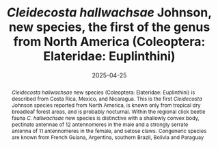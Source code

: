 ---
title: '<i>Cleidecosta hallwachsae</i> Johnson, new species, the first of the genus from North America (Coleoptera: Elateridae: Euplinthini)'
date: '2025-04-25'
doi: 'https://doi.org/10.64338/im.1116.fewep'
journal: Insecta Mundi
issue: '1116'
pagination: '1–8'
zoobank: 'urn:lsid:zoobank.org:pub:CC5E3289-636B-466A-9359-8CF8A84095FA'
authors:
  - first_name: 'Paul J.'
    last_name: 'Johnson'
    affiliation: 'Insect Taxonomy Lab, South Dakota State University, Brookings, South Dakota 57007'
    email: 'paul.johnson@sdstate.edu'


download: 'https://drive.google.com/file/d/1I9JrR81rYjN1cT5b3W0uyF-7sUAHcWIf/view?usp=sharing' 

supplementary:

keywords:
  - Costa Rica
  - Nicaragua
  - taxonomy
  - Mesoamerica
  - Central America
  - biodiversity
  - Neotropical
  - tropical dry forest

categories:
  - Coleoptera
  - Elateridae
  
references:
  - authors: Calder AA.
    year: 1996
    title: 'Click beetles: Genera of Australian Elateridae (Coleoptera). Monographs on invertebrate taxonomy. CSIRO Publishing; Collingwood, Australia'
    pages: x + 401 p
    doi: 
    url: 
    access: 

  - authors: Candeze ECA.
    year: 1865
    title: 'Élatérides Nouveaux. Mémoires Couronnés et Autres Mémoirs, Publiés par l’Académie Royale des Sciences, des Lettres et des Beaux-Arts de Belgique 17(1)'
    pages: 1–63
    doi: 
    url: 
    access: 

  - authors: Chassain J.
    year: 2010
    title: 'Description d’une espèce nouvelle du genre <i>Heligmus </i>de Guyane (Coleoptera Elateridae Agrypninae Heligmini). L’Entomologiste 66(2)'
    pages: 87–89
    doi: 
    url: 
    access: 

  - authors: Chassain J, Touroult J.
    year: 2010
    title: 'Les Élatérides de Guyane (Coleoptera, Elateridae). Contribution à l’Étude des Coléoptères de Guyane, Supplément au Bulletin de liaison d’ACOREP-France “Le Coléoptèriste” 2'
    pages: 14–30
    doi: 
    url: 
    access: 

  - authors: Costa C.
    year: 1975
    title: 'Systematics and evolution of the tribes Pyrophorini and Heligmini, with description of Campyloxeninae, new subfamily (Coleoptera, Elateridae). Arquivos de Zoologia 26(2)'
    pages: 49–190
    doi: 
    url: 
    access: 

  - authors: Dujardin F.
    year: 1845
    title: 'Histoire naturelle des Helminthes ou vers intestinaux. Roret; Paris, France'
    pages: xvi + 654 p
    doi: 
    url: 
    access: 

  - authors: iNaturalist.
    year: 2020
    title: '<i>Cleidecosta </i>from Quebrachalt, Zihuatanejo, Gro., México on May 26, 2020 at 07'
    pages: 58
    doi: 
    url: https://www.inaturalist.org/observations/48689770
    access: (Last accessed 6 February 2025.)

  - authors: Johnson PJ.
    year: 2002
    title: 'Lectotype designations for Elateridae (Coleoptera) described by George C. Champion in the Biologia Centrali-Americana. Dugesiana 9(1)'
    pages: 15–46
    doi: 
    url: 
    access: 

  - authors: Kundrata R, Kubaczkova M, Prosvirov AS, Douglas HB, Fojtikova A, Costa C, Bousquet Y, Alonso-Zarazaga MA Bouchard P.
    year: 2019
    title: 'World catalogue of the genus-group names in Elateridae (Insecta, Coleoptera). Part I: Agrypninae, Campyloxeninae, Hemiopinae, Lissominae, Oestodinae, Parablacinae, Physodactylinae, Pityobiinae, Subprotelaterinae, Tetralobinae. ZooKeys 839'
    pages: 83–154
    doi: 
    url: 
    access: 

  - authors: Lawrence JF, Beutel RG, Leschen RAB, Ślipiński A.
    year: 2010
    title: 'Glossary of morphological terms. p. 9–20. In: Beutel R, Lawrence JF, Leschen R (eds.). Handbuch der zoologie/Handbook of zoology, band IV. Arthropoda: Insecta. Teilband, Part 42. Coleoptera<i>, </i>beetles. Volume 2. De Gruyter; Berlin, Germany'
    pages: xiii + 786 p
    doi: 
    url: 
    access: 

  - authors: TaxRef.
    year: 2012
    title: '<i>Cleidecosta guyanensis</i>.'
    pages: 
    doi: 
    url: https://taxref.mnhn.fr/taxref-web/taxa/647212.
    access: (Last accessed 4 February 2025.)


abstract: '<i>Cleidecosta hallwachsae </i>new species (Coleoptera: Elateridae: Euplinthini) is described from Costa Rica, Mexico, and Nicaragua. This is the first <i>Cleidecosta </i>Johnson species reported from North America, is known only from tropical dry broadleaf forest areas, and is probably nocturnal. Within the regional click beetle fauna <i>C. hallwachsae </i>new species is distinctive with a shallowly convex body, pectinate antennae of 12 antennomeres in the male and a strongly serrate antenna of 11 antennomeres in the female, and setose claws. Congeneric species are known from French Guiana, Argentina, southern Brazil, Bolivia and Paraguay'

resumen: 'Se describe <i>Cleidecosta hallwachsae </i>una nueva especie (Coleoptera: Elateridae: Euplinthini) de Costa Rica, México y Nicaragua. Esta es la primera especie de <i>Cleidecosta </i>Johnson reportada en América del Norte. Este escarabajo se conoce solo en áreas de bosques latifoliados secos tropicales y es probable que sea nocturno. Dentro de la fauna regional de escarabajos elatéridos <i>C. hallwachsae </i>nueva especie se distingue por un cuerpo ligeramente convexo, antenas pectinadas de 12 antenómeros en el macho y una antena fuertemente aserrada de 11 antenómeros en la hembra, y garras setosas. Se conocen especies congéneres de la Guayana Francesa, Argentina, sur de Brasil, Bolivia y Paraguay.'
---